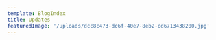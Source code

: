 ```yaml
---
template: BlogIndex
title: Updates
featuredImage: '/uploads/dcc8c473-dc6f-40e7-8eb2-cd6713438200.jpg'
---
```


